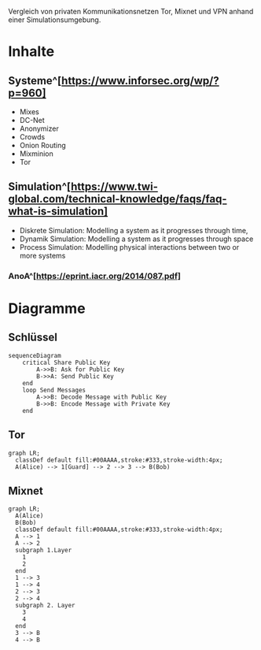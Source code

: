 Vergleich von privaten Kommunikationsnetzen Tor, Mixnet und VPN anhand einer Simulationsumgebung.

# Inhalte

## Systeme^[https://www.inforsec.org/wp/?p=960]
- Mixes
- DC-Net
- Anonymizer
- Crowds
- Onion Routing
- Mixminion
- Tor

## Simulation^[https://www.twi-global.com/technical-knowledge/faqs/faq-what-is-simulation]

- Diskrete Simulation: Modelling a system as it progresses through time,
- Dynamik Simulation: Modelling a system as it progresses through space
- Process Simulation: Modelling physical interactions between two or more systems

### AnoA^[https://eprint.iacr.org/2014/087.pdf]

# Diagramme

## Schlüssel

```mermaid
sequenceDiagram
    critical Share Public Key
        A->>B: Ask for Public Key
        B->>A: Send Public Key
    end
    loop Send Messages
        A->>B: Decode Message with Public Key
        B->>B: Encode Message with Private Key
    end
```

## Tor

```mermaid
graph LR;
  classDef default fill:#00AAAA,stroke:#333,stroke-width:4px;
  A(Alice) --> 1[Guard] --> 2 --> 3 --> B(Bob)
```

## Mixnet

```mermaid
graph LR;
  A(Alice)
  B(Bob)
  classDef default fill:#00AAAA,stroke:#333,stroke-width:4px;
  A --> 1
  A --> 2
  subgraph 1.Layer
    1
    2
  end
  1 --> 3
  1 --> 4
  2 --> 3
  2 --> 4
  subgraph 2. Layer
    3
    4
  end
  3 --> B
  4 --> B
```